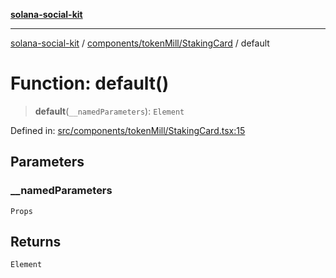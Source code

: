 [**solana-social-kit**](../../../../README.md)

***

[solana-social-kit](../../../../README.md) / [components/tokenMill/StakingCard](../README.md) / default

# Function: default()

> **default**(`__namedParameters`): `Element`

Defined in: [src/components/tokenMill/StakingCard.tsx:15](https://github.com/SendArcade/solana-social-starter/blob/03568260ca96ed63f77049843c721de1cb011893/src/components/tokenMill/StakingCard.tsx#L15)

## Parameters

### \_\_namedParameters

`Props`

## Returns

`Element`

